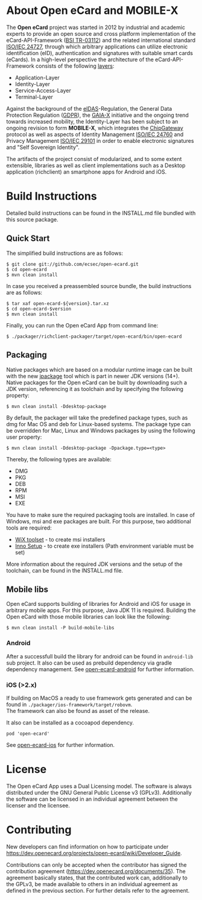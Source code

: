 About Open eCard and MOBILE-X
=============================

The **Open eCard** project was started in 2012 by industrial and academic experts to provide an open source and cross platform implementation of the eCard-API-Framework ([BSI TR-03112](https://www.bsi.bund.de/DE/Publikationen/TechnischeRichtlinien/tr03112/TR-03112_node.html)) and the related international standard [ISO/IEC 24727](https://www.iso.org/standard/61066.html), through which arbitrary applications can utilize electronic identification (eID), authentication and signatures with suitable smart cards (eCards).
In a high-level perspective the architecture of the eCard-API-Framework consists of the following [layers](https://www.openecard.org/en/ecard-api-framework/overview/):

* Application-Layer
* Identity-Layer
* Service-Access-Layer
* Terminal-Layer

Against the background of the [eIDAS](https://www.eid.as/)-Regulation, the General Data Protection Regulation ([GDPR](https://eur-lex.europa.eu/eli/reg/2016/679/oj)), the [GAIA-X](https://data-infrastructure.eu/) initiative and the ongoing trend towards increased mobility, the Identity-Layer has been subject to an ongoing revision to form **MOBILE-X**, which integrates the [ChipGateway](https://www.oasis-open.org/committees/download.php/60049/ChipGateway-Specification-OASIS.pdf) protocol as well as aspects of Identity Management [ISO/IEC 24760](https://www.iso.org/standard/77582.html) and Privacy Management [ISO/IEC 29101](https://www.iso.org/standard/75293.html) in order to enable electronic signatures and "Self Sovereign Identity".

The artifacts of the project consist of modularized, and to some extent extensible, libraries as well as client implementations such as a Desktop application (richclient) an smartphone apps for Android and iOS.


Build Instructions
==================

Detailed build instructions can be found in the INSTALL.md file bundled with
this source package.

Quick Start
-----------

The simplified build instructions are as follows:

    $ git clone git://github.com/ecsec/open-ecard.git
    $ cd open-ecard
    $ mvn clean install


In case you received a preassembled source bundle, the build instructions are
as follows:

    $ tar xaf open-ecard-${version}.tar.xz
    $ cd open-ecard-$version
    $ mvn clean install

Finally, you can run the Open eCard App from command line:

    $ ./packager/richclient-packager/target/open-ecard/bin/open-ecard

Packaging
-----------

Native packages which are based on a modular runtime image can be built with the new [jpackage](https://openjdk.java.net/jeps/343) tool which is part in newer JDK versions (14+). Native packages for the Open eCard can be built by downloading such a JDK version, referencing it as toolchain and by specifying the following property:

    $ mvn clean install -Ddesktop-package

By default, the packager will take the predefined package types, such as dmg for Mac OS and deb for Linux-based systems. The package type can be overridden for Mac, Linux and Windows packages by using the following user property:

    $ mvn clean install -Ddesktop-package -Dpackage.type=<type>

Thereby, the following types are available:

 - DMG
 - PKG
 - DEB
 - RPM
 - MSI
 - EXE

You have to make sure the required packaging tools are installed. In case of Windows, msi and exe packages are built. For this purpose, two additional tools are required:

 - [WiX toolset](https://wixtoolset.org/) - to create msi installers
 - [Inno Setup](http://www.jrsoftware.org/isinfo.php) - to create exe installers (Path environment variable must be set)

More information about the required JDK versions and the setup of the toolchain, can be found in the INSTALL.md file.

Mobile libs
-----------

Open eCard supports building of libraries for Android and iOS for usage in arbitrary mobile apps.
For this purpose, Java JDK 11 is required.
Building the Open eCard with those mobile libraries can look like the following:

    $ mvn clean install -P build-mobile-libs

### Android
After a successfull build the library for android can be found in `android-lib` sub project. 
It also can be used as prebuild dependency via gradle dependency management. 
See [open-ecard-android](https://github.com/ecsec/open-ecard-android) for further information.

### iOS (>2.x)
If building on MacOS a ready to use framework gets generated and can be found in 
`./packager/ios-framework/target/robovm`.  
The framework can also be found as asset of the release.

It also can be installed as a cocoapod dependency.
```
pod 'open-ecard'
```
See [open-ecard-ios](https://github.com/ecsec/open-ecard-ios) for further information.


License
=======

The Open eCard App uses a Dual Licensing model. The software is always
distributed under the GNU General Public License v3 (GPLv3). Additionally the
software can be licensed in an individual agreement between the licenser and
the licensee.


Contributing
============

New developers can find information on how to participate under
https://dev.openecard.org/projects/open-ecard/wiki/Developer_Guide.

Contributions can only be accepted when the contributor has signed the
contribution agreement (https://dev.openecard.org/documents/35). The agreement
basically states, that the contributed work can, additionally to the GPLv3, be
made available to others in an individual agreement as defined in the previous
section. For further details refer to the agreement.
